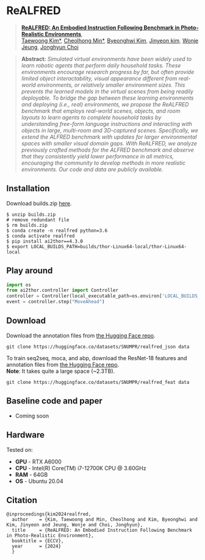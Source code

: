 # ReALFRED
> [**ReALFRED: An Embodied Instruction Following Benchmark in Photo-Realistic Environments**](https://twoongg.github.io/projects/realfred),            
[Taewoong Kim*](https://twoongg.github.io), 
[Cheolhong Min*](https://mch0916.github.io/), 
[Byeonghwi Kim](https://bhkim94.github.io/), 
[Jinyeon kim](https://wild-reptile-5c4.notion.site/Jinyeon-Kim-s-Portfolio-page-ef855010f6c445488ad6969ed7cda11f?pvs=4), 
[Wonje Jeung](https://cryinginitial.github.io/), 
[Jonghyun Choi](https://ppolon.github.io)

> **Abstract:** *Simulated virtual environments have been widely used to learn robotic agents that perform daily household tasks. These environments encourage research progress by far, but often provide limited object interactability, visual appearance different from real-world environments, or relatively smaller environment sizes. This prevents the learned models in the virtual scenes from being readily deployable. To bridge the gap between these learning environments and deploying (i.e., real) environments, we propose the ReALFRED benchmark that employs real-world scenes, objects, and room layouts to learn agents to complete household tasks by understanding free-form language instructions and interacting with objects in large, multi-room and 3D-captured scenes. Specifically, we extend the ALFRED benchmark with updates for larger environmental spaces with smaller visual domain gaps. With ReALFRED, we analyze previously crafted methods for the ALFRED benchmark and observe that they consistently yield lower performance in all metrics, encouraging the community to develop methods in more realistic environments. Our code and data are publicly available.*

## Installation

Download builds.zip [here](https://drive.google.com/file/d/1ZAr-boREIUxqJoYefz4Lwxl_kPjzRtLf/view?usp=sharing).

```
$ unzip builds.zip
# remove redundant file
$ rm builds.zip
$ conda create -n realfred python=3.6
$ conda activate realfred
$ pip install ai2thor==4.3.0
$ export LOCAL_BUILDS_PATH=builds/thor-Linux64-local/thor-Linux64-local
```

## Play around
```python
import os
from ai2thor.controller import Controller
controller = Controller(local_executable_path=os.environ['LOCAL_BUILDS_PATH'])
event = controller.step("MoveAhead")
```

## Download
Download the annotation files from <a href="https://huggingface.co/datasets/SNUMPR/realfred_json">the Hugging Face repo</a>.
```
git clone https://huggingface.co/datasets/SNUMPR/realfred_json data
```

To train seq2seq, moca, and abp, download the ResNet-18 features and annotation files from <a href="https://huggingface.co/datasets/SNUMPR/realfred_feat">the Hugging Face repo</a>.
<br>
**Note**: It takes quite a large space (~2.3TB).
```
git clone https://huggingface.co/datasets/SNUMPR/realfred_feat data
```


## Baseline code and paper
- Coming soon

## Hardware 
Tested on:
- **GPU** - RTX A6000
- **CPU** - Intel(R) Core(TM) i7-12700K CPU @ 3.60GHz
- **RAM** - 64GB
- **OS** - Ubuntu 20.04

## Citation
```
@inproceedings{kim2024realfred,
  author    = {Kim, Taewoong and Min, Cheolhong and Kim, Byeonghwi and Kim, Jinyeon and Jeung, Wonje and Choi, Jonghyun},
  title     = {ReALFRED: An Embodied Instruction Following Benchmark in Photo-Realistic Environment},
  booktitle = {ECCV},
  year      = {2024}
  }
```
